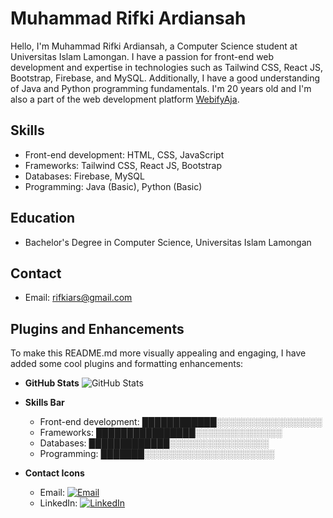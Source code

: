 # Muhammad Rifki Ardiansah

Hello, I'm Muhammad Rifki Ardiansah, a Computer Science student at Universitas Islam Lamongan. I have a passion for front-end web development and expertise in technologies such as Tailwind CSS, React JS, Bootstrap, Firebase, and MySQL. Additionally, I have a good understanding of Java and Python programming fundamentals. I'm 20 years old and I'm also a part of the web development platform [WebifyAja](https://www.webifyaja.com).

## Skills

- Front-end development: HTML, CSS, JavaScript
- Frameworks: Tailwind CSS, React JS, Bootstrap
- Databases: Firebase, MySQL
- Programming: Java (Basic), Python (Basic)

## Education

- Bachelor's Degree in Computer Science, Universitas Islam Lamongan

## Contact
  
- Email: rifkiars@gmail.com

## Plugins and Enhancements

To make this README.md more visually appealing and engaging, I have added some cool plugins and formatting enhancements:

- **GitHub Stats**
  ![GitHub Stats](https://github-readme-stats.vercel.app/api?username=rifkidocs&show_icons=true&theme=radical)

- **Skills Bar**
  - Front-end development: ████████████░░░░░░░░░░░░░░░░░
  - Frameworks: ████████████████░░░░░░░░░░░░░░
  - Databases: █████████████░░░░░░░░░░░░░░░░
  - Programming: ███████░░░░░░░░░░░░░░░░░░░░░

- **Contact Icons**
  - Email: [![Email](https://img.shields.io/badge/-Email-red?style=flat-square&logo=gmail&logoColor=white)](mailto:rifkiars@gmail.com)
  - LinkedIn: [![LinkedIn](https://img.shields.io/badge/-LinkedIn-blue?style=flat-square&logo=linkedin&logoColor=white)](https://www.linkedin.com/in/https://www.linkedin.com/in/rifkiars/)

